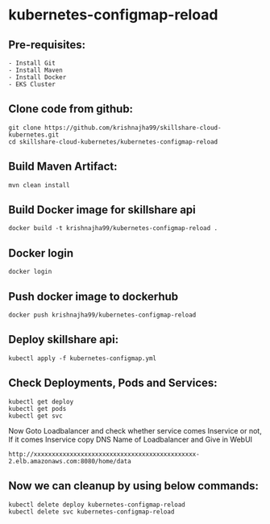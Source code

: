 # kubernetes-configmap-reload

Pre-requisites:
--------
    - Install Git
    - Install Maven
    - Install Docker
    - EKS Cluster
    
Clone code from github:
-------
    git clone https://github.com/krishnajha99/skillshare-cloud-kubernetes.git
    cd skillshare-cloud-kubernetes/kubernetes-configmap-reload

Build Maven Artifact:
-------
    mvn clean install
 
Build Docker image for skillshare api 
--------------
    docker build -t krishnajha99/kubernetes-configmap-reload .
  
Docker login
-------------
    docker login
    
Push docker image to dockerhub
-----------
    docker push krishnajha99/kubernetes-configmap-reload
    
Deploy skillshare api:
--------
    kubectl apply -f kubernetes-configmap.yml
    
Check Deployments, Pods and Services:
-------

    kubectl get deploy
    kubectl get pods
    kubectl get svc
    
Now Goto Loadbalancer and check whether service comes Inservice or not, If it comes Inservice copy DNS Name of Loadbalancer and Give in WebUI

    http://xxxxxxxxxxxxxxxxxxxxxxxxxxxxxxxxxxxxxxxxxxxxx-2.elb.amazonaws.com:8080/home/data
    
Now we can cleanup by using below commands:
--------
    kubectl delete deploy kubernetes-configmap-reload
    kubectl delete svc kubernetes-configmap-reload
